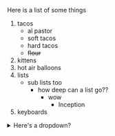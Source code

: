 Here is a list of some things  
1. tacos
   - al pastor
   - soft tacos
   - hard tacos
   - ~~flour~~
2. kittens  
3. hot air balloons  
4. lists
   - sub lists too
     - how deep can a list go??
       - wow
         - Inception
5. keyboards

<details>
   <summary> Here's a dropdown?</summary>
   Did it work?  
   :confused:
</details>
